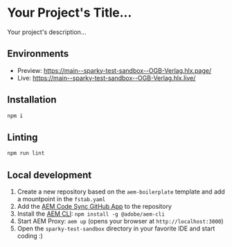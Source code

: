 # Your Project's Title...
Your project's description...

## Environments
- Preview: https://main--sparky-test-sandbox--OGB-Verlag.hlx.page/
- Live: https://main--sparky-test-sandbox--OGB-Verlag.hlx.live/

## Installation

```sh
npm i
```

## Linting

```sh
npm run lint
```

## Local development

1. Create a new repository based on the `aem-boilerplate` template and add a mountpoint in the `fstab.yaml`
1. Add the [AEM Code Sync GitHub App](https://github.com/apps/aem-code-sync) to the repository
1. Install the [AEM CLI](https://github.com/adobe/helix-cli): `npm install -g @adobe/aem-cli`
1. Start AEM Proxy: `aem up` (opens your browser at `http://localhost:3000`)
1. Open the `sparky-test-sandbox` directory in your favorite IDE and start coding :)
